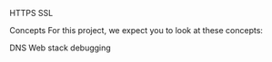 HTTPS SSL

Concepts
For this project, we expect you to look at these concepts:

DNS
Web stack debugging
